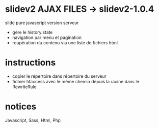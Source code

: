 #  slidev2 AJAX FILES -> slidev2-1.0.4
slide pure javascript version serveur
- gère le history.state
- navigation par menu et pagination
- reupération du contenu via une liste de fichiers html

# instructions
- copier le répertoire dans répertoire du serveur
- fichier htaccess avec le même chemin depuis la racine dans le RewriteRule

# notices 
Javascript, Sass, Html, Php
